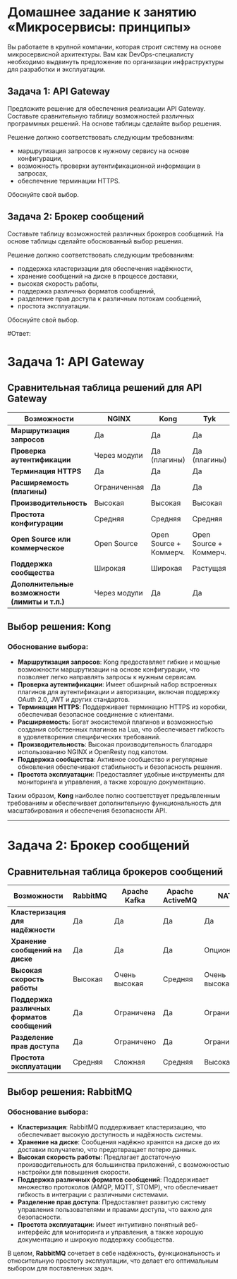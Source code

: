 # Домашнее задание к занятию «Микросервисы: принципы»

Вы работаете в крупной компании, которая строит систему на основе микросервисной архитектуры.
Вам как DevOps-специалисту необходимо выдвинуть предложение по организации инфраструктуры для разработки и эксплуатации.

## Задача 1: API Gateway 

Предложите решение для обеспечения реализации API Gateway. Составьте сравнительную таблицу возможностей различных программных решений. На основе таблицы сделайте выбор решения.

Решение должно соответствовать следующим требованиям:
- маршрутизация запросов к нужному сервису на основе конфигурации,
- возможность проверки аутентификационной информации в запросах,
- обеспечение терминации HTTPS.

Обоснуйте свой выбор.

## Задача 2: Брокер сообщений

Составьте таблицу возможностей различных брокеров сообщений. На основе таблицы сделайте обоснованный выбор решения.

Решение должно соответствовать следующим требованиям:
- поддержка кластеризации для обеспечения надёжности,
- хранение сообщений на диске в процессе доставки,
- высокая скорость работы,
- поддержка различных форматов сообщений,
- разделение прав доступа к различным потокам сообщений,
- простота эксплуатации.

Обоснуйте свой выбор.

#Ответ:

# Задача 1: API Gateway

## Сравнительная таблица решений для API Gateway

| Возможности                                    | NGINX             | Kong                   | Tyk                    | Traefik               |
|-----------------------------------------------|-------------------|------------------------|------------------------|-----------------------|
| **Маршрутизация запросов**                     | Да                | Да                     | Да                     | Да                    |
| **Проверка аутентификации**                    | Через модули      | Да (плагины)           | Да (плагины)           | Да                    |
| **Терминация HTTPS**                           | Да                | Да                     | Да                     | Да                    |
| **Расширяемость (плагины)**                    | Ограниченная      | Да                     | Да                     | Да                    |
| **Производительность**                         | Высокая           | Высокая                | Высокая                | Высокая               |
| **Простота конфигурации**                      | Средняя           | Средняя                | Средняя                | Высокая               |
| **Open Source или коммерческое**               | Open Source       | Open Source + Коммерч. | Open Source + Коммерч. | Open Source           |
| **Поддержка сообщества**                       | Широкая           | Широкая                | Растущая               | Растущая              |
| **Дополнительные возможности (лимиты и т.п.)** | Через модули      | Да                     | Да                     | Да                    |

## Выбор решения: **Kong**

### Обоснование выбора:

- **Маршрутизация запросов**: Kong предоставляет гибкие и мощные возможности маршрутизации на основе конфигурации, что позволяет легко направлять запросы к нужным сервисам.
- **Проверка аутентификации**: Имеет обширный набор встроенных плагинов для аутентификации и авторизации, включая поддержку OAuth 2.0, JWT и других стандартов.
- **Терминация HTTPS**: Поддерживает терминацию HTTPS из коробки, обеспечивая безопасное соединение с клиентами.
- **Расширяемость**: Богат экосистемой плагинов и возможностью создания собственных плагинов на Lua, что обеспечивает гибкость в удовлетворении специфических требований.
- **Производительность**: Высокая производительность благодаря использованию NGINX и OpenResty под капотом.
- **Поддержка сообщества**: Активное сообщество и регулярные обновления обеспечивают стабильность и безопасность решения.
- **Простота эксплуатации**: Предоставляет удобные инструменты для мониторинга и управления, а также хорошую документацию.

Таким образом, **Kong** наиболее полно соответствует предъявленным требованиям и обеспечивает дополнительную функциональность для масштабирования и обеспечения безопасности API.

---

# Задача 2: Брокер сообщений

## Сравнительная таблица брокеров сообщений

| Возможности                                    | RabbitMQ          | Apache Kafka        | Apache ActiveMQ     | NATS                 |
|-----------------------------------------------|-------------------|---------------------|---------------------|----------------------|
| **Кластеризация для надёжности**               | Да                | Да                  | Да                  | Да                   |
| **Хранение сообщений на диске**                | Да                | Да                  | Да                  | Опционально          |
| **Высокая скорость работы**                    | Высокая           | Очень высокая       | Средняя             | Очень высокая        |
| **Поддержка различных форматов сообщений**     | Да                | Ограничена          | Да                  | Ограничена           |
| **Разделение прав доступа**                    | Да                | Ограничено          | Да                  | Ограничено           |
| **Простота эксплуатации**                      | Средняя           | Сложная             | Средняя             | Высокая              |

## Выбор решения: **RabbitMQ**

### Обоснование выбора:

- **Кластеризация**: RabbitMQ поддерживает кластеризацию, что обеспечивает высокую доступность и надёжность системы.
- **Хранение на диске**: Сообщения надёжно хранятся на диске до их доставки получателю, что предотвращает потерю данных.
- **Высокая скорость работы**: Предлагает достаточную производительность для большинства приложений, с возможностью настройки для повышения скорости.
- **Поддержка различных форматов сообщений**: Поддерживает множество протоколов (AMQP, MQTT, STOMP), что обеспечивает гибкость в интеграции с различными системами.
- **Разделение прав доступа**: Предоставляет развитую систему управления пользователями и правами доступа, что важно для безопасности.
- **Простота эксплуатации**: Имеет интуитивно понятный веб-интерфейс для мониторинга и управления, а также хорошую документацию и широкую поддержку сообщества.

В целом, **RabbitMQ** сочетает в себе надёжность, функциональность и относительную простоту эксплуатации, что делает его оптимальным выбором для поставленных задач.
